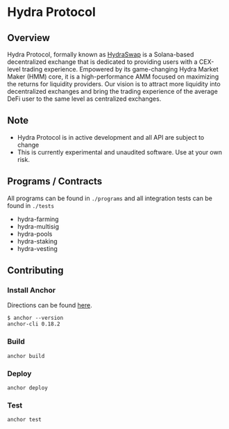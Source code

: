 # Hydra Protocol

## Overview

Hydra Protocol, formally known as [HydraSwap](https://www.hydraswap.io) is a Solana-based decentralized exchange that is dedicated to providing users with a CEX-level trading experience. Empowered by its game-changing Hydra Market Maker (HMM) core, it is a high-performance AMM focused on maximizing the returns for liquidity providers.
Our vision is to attract more liquidity into decentralized exchanges and bring the trading experience of the average DeFi user to the same level as centralized exchanges.

## Note

* Hydra Protocol is in active development and all API are subject to change
* This is currently experimental and unaudited software. Use at your own risk.

## Programs / Contracts 

All programs can be found in `./programs` and all integration tests can be found in `./tests`

* hydra-farming
* hydra-multisig
* hydra-pools
* hydra-staking
* hydra-vesting

## Contributing

### Install Anchor

Directions can be found [here](https://project-serum.github.io/anchor/getting-started/installation.html).

``` 
$ anchor --version
anchor-cli 0.18.2
```

### Build

`anchor build`

### Deploy 

`anchor deploy`

### Test 

`anchor test`
